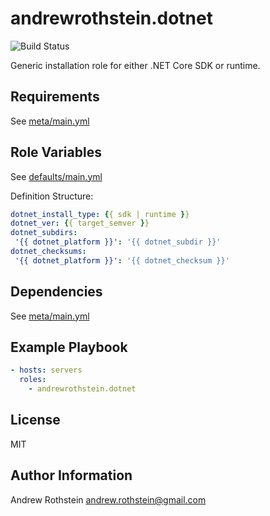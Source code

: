 andrewrothstein.dotnet
=========
![Build Status](https://github.com/andrewrothstein/ansible-dotnet/actions/workflows/build.yml/badge.svg)

Generic installation role for either .NET Core SDK or runtime.

Requirements
------------

See [meta/main.yml](meta/main.yml)

Role Variables
--------------

See [defaults/main.yml](defaults/main.yml)

Definition Structure:
```yml
dotnet_install_type: {{ sdk | runtime }}
dotnet_ver: {{ target_semver }}
dotnet_subdirs:
 '{{ dotnet_platform }}': '{{ dotnet_subdir }}'
dotnet_checksums:
 '{{ dotnet_platform }}': '{{ dotnet_checksum }}'
```

Dependencies
------------

See [meta/main.yml](meta/main.yml)

Example Playbook
----------------

```yml
- hosts: servers
  roles:
    - andrewrothstein.dotnet
```

License
-------

MIT

Author Information
------------------

Andrew Rothstein <andrew.rothstein@gmail.com>
